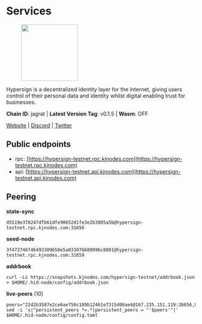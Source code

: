 # Services

<figure><img src="https://raw.githubusercontent.com/kj89/testnet_manuals/main/pingpub/logos/hypersign.png" width="150" alt=""><figcaption></figcaption></figure>

Hypersign is a decentralized identity layer for the internet, giving  users control of their personal data and identity whilst digital  enabling trust for businesses.

**Chain ID**: jagrat | **Latest Version Tag**: v0.1.5 | **Wasm**: OFF

[Website](https://hypersign.id) | [Discord](https://discord.gg/DmuUjMrHVw) | [Twitter](https://twitter.com/hypersignchain)


## Public endpoints

* rpc: [https://hypersign-testnet.rpc.kjnodes.com](https://hypersign-testnet.rpc.kjnodes.com)
* api: [https://hypersign-testnet.api.kjnodes.com](https://hypersign-testnet.api.kjnodes.com)

## Peering

**state-sync**

```
d5519e378247dfb61dfe90652d1fe3e2b3005a5b@hypersign-testnet.rpc.kjnodes.com:31656
```

**seed-node**

```
3f472746f46493309650e5a033076689996c8881@hypersign-testnet.rpc.kjnodes.com:31659
```

**addrbook**
```
curl -Ls https://snapshots.kjnodes.com/hypersign-testnet/addrbook.json > $HOME/.hid-node/config/addrbook.json
```

**live-peers** (10)
```
peers="22d2b3587e2ce6ae750c189b12461e7315d08ae4@167.235.151.119:26656,89783a7453e69634cde9f9e4b2fd4309fb5298e5@161.97.172.20:26656,5b4482bfe02384184470070c3d3a4465cf0c18d4@144.91.82.61:31656,c1b6d86f46eab9d0aa2e4399cddb9cf05d13621a@65.108.206.118:60556,d92268c246e02a54103f7098b901b876c88f006e@5.161.130.108:26656,ec5127072c252f7246fb66f7e7762423a23ff6bd@154.12.228.93:31656,d5519e378247dfb61dfe90652d1fe3e2b3005a5b@65.109.68.190:31656,f277d5a80e789ce69bb3318dfd5efea45986c073@176.9.22.117:31656,cf94099349980f9593a3f0362c85fe7c6eda8b14@8.219.48.59:26656,7991e99ee8c05906a2161d8b47d826240da5c5d2@54.254.83.241:26656"
sed -i 's|^persistent_peers *=.*|persistent_peers = "'$peers'"|' $HOME/.hid-node/config/config.toml
```
